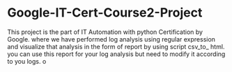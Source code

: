 # Google-IT-Cert-Course2-Project

This project is the part of IT Automation with python Certification by Google.
where we have performed log analysis using regular expression and visualize that analysis in the form of report by using script csv_to_ html. you can use this report for your log analysis but need to modify it according to you logs.
o
